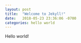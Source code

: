 ```yaml
---
layout: post
title:  "Welcome to Jekyll!"
date:   2018-05-23 23:36:06 -0700
categories: hello world
---
```

Hello world!
